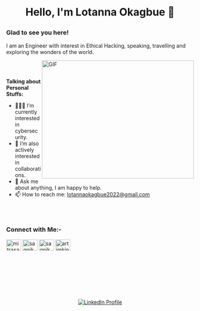 # <p align='center'> Hello, I'm Lotanna Okagbue 👋</p>

### Glad to see you here!

I am an Engineer with interest in Ethical Hacking, speaking, travelling and exploring the wonders of the world.

<img align="right" alt="GIF" src="https://github.com/Gapur/Gapur/blob/master/coding.gif?raw=true" width="408" height="318" />

<br>
<br>
  
**Talking about Personal Stuffs:**

- 👨🏻‍💻 I’m currently interested in cybersecurity.
- 🚀 I’m also actively interested in collaborations.
- 💬 Ask me about anything, I am happy to help.
- 📫 How to reach me: lotannaokagbue2022@gmail.com

<br>
<br>


<h3 align="left">Connect with Me:-</h3>
<p align="left">
<a href="https://twitter.com/lotzman2" target="blank"><img align="center" src="https://cdn.jsdelivr.net/npm/simple-icons@3.0.1/icons/twitter.svg" alt="mitrasagnik" height="30" width="40" /></a>
<a href="https://www.linkedin.com/in/lotanna-okagbue-a7684b1b0?utm_source=share&utm_campaign=share_via&utm_content=profile&utm_medium=ios_app/" target="blank"><img align="center" src="https://cdn.jsdelivr.net/npm/simple-icons@3.0.1/icons/linkedin.svg" alt="sagnikmitra" height="30" width="40" /></a>
<a href="https://www.facebook.com/lotannaokagbue/" target="blank"><img align="center" src="https://cdn.jsdelivr.net/npm/simple-icons@3.0.1/icons/facebook.svg" alt="sagnik.mitra.562" height="30" width="40" /></a>
<a href="https://www.instagram.com/lotaokagbue/" target="blank"><img align="center" src="https://cdn.jsdelivr.net/npm/simple-icons@3.0.1/icons/instagram.svg" alt="artimkingas" height="30" width="40" /></a>
</p>

<br>
<br>
<br>


  
  
<!--   <a href="https://scikit-learn.org/" target="_blank"> <img src="https://upload.wikimedia.org/wikipedia/commons/0/05/Scikit_learn_logo_small.svg" alt="scikit_learn" width="40" height="40"/> </a> <a href="https://www.tensorflow.org" target="_blank"> <img src="https://www.vectorlogo.zone/logos/tensorflow/tensorflow-icon.svg" alt="tensorflow" width="40" height="40"/> </a> <a href="https://www.typescriptlang.org/" target="_blank"> <img src="https://raw.githubusercontent.com/devicons/devicon/master/icons/typescript/typescript-original.svg" alt="typescript" width="40" height="40"/> </a> <a href="https://www.adobe.com/products/xd.html" target="_blank"> <img src="https://cdn.worldvectorlogo.com/logos/adobe-xd.svg" alt="xd" width="40" height="40"/> </a> </p> -->


<br>
<br>
<br>
<a href='https://github.com/El-Papi50'>
</a>


<a href='https://www.linkedin.com/in/lotanna-okagbue-a7684b1b0?utm_source=share&utm_campaign=share_via&utm_content=profile&utm_medium=ios_app'>
  <p align='center'>
    <img alt="LinkedIn Profile" src="https://img.shields.io/badge/-LinkedIn-0e76a8?style=flat-square&logo=Linkedin&logoColor=white" style="max-width:100%;">
   
  </p>
</a>
